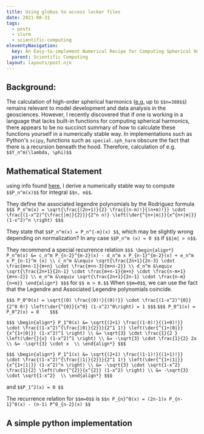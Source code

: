 ```yaml
---
title: Using globus to access locker files  
date: 2021-08-31
tags:
  - posts
  - slurm
  - scientific-computing
eleventyNavigation:
  key: An Easy-to-implement Numerical Recipe for Computing Spherical Harmonics
  parent: Scientific Computing
layout: layouts/post.njk
---
```


## Background:

The calculation of high-order spherical harmonics ([e.g.](https://climatedataguide.ucar.edu/climate-tools/common-spectral-model-grid-resolutions) up to `$$n=388$$`)
remains relevant to model development and data analysis in the geosciences. 
However, I recently discovered that if one is working in a language that lacks built-in functions for computing
spherical harmonics, there appears to be no succinct summary of how to calculate these functions yourself in a numerically stable way.
In implementations such as Python's `scipy`, functions such as `special.sph_harm` obscure the fact that 
there is a recursion beneath the hood. Therefore, calculation of e.g.  `$$Y_n^m(\lambda, \phi)$$`



## Mathematical Statement

using info found [here](https://www.ecmwf.int/sites/default/files/elibrary/1983/10253-spectral-technique.pdf),
I derive a numerically stable way to compute `$$P_n^m(x)$$` for integral `$$n, m$$`.

They define the associated legendre polynomials by the Rodriguez formula
`$$$
P_n^m(x) = \sqrt{\frac{(2n+1)}{2} \frac{(n-m)!}{(n+m)!}} \cdot \frac{(1-x^2)^{\frac{|m|}{2}}}{2^n n!} \left(\der{^{n+|m|}}{x^{n+|m|}} (1-x^2)^n \right)
$$$`


They state that `$$P_n^m(x) = P_n^{-m}(x) $$`, which may be slightly wrong depending on normalization?
In any case `$$P_n^m (x) = 0 $$` if `$$|m| > n$$`. 

They recommend a special recurrence relation
`$$$
\begin{align*}
  P_n^m(x) &= c_n^m P_{n-2}^{m-2}(x) - d_n^m x P_{n-1}^{m-2}(x) + e_n^m x P_{n-1}^m (x) \\
  c_n^m &\equiv \sqrt{\frac{2n+1}{2n-3} \cdot \frac{m+n-1}{m+n} \cdot \frac{m+n-3}{m+n-2}} \\
  d_n^m &\equiv \sqrt{\frac{2n+1}{2n-1} \cdot \frac{m+n-1}{m+n} \cdot \frac{n-m+1}{m+n-2}} \\
  e_n^m &\equiv \sqrt{\frac{2n+1}{2n-1} \cdot \frac{n-m}{n+m}}
\end{align*}
$$$`
for `$$ m > 0.$$` When `$$m=0$$`, we can use the fact that the Legendre and Associated Legendre polynomials coincide.



`$$$
P_0^0(x) = \sqrt{(0) \frac{(0)!}{(0)!}} \cdot \frac{(1-x^2)^{0}}{2^0 0!} \left(\der{^{0}}{x^0} (1-x^2)^0\right) = 1
$$$`
`$$$ P_0^1(x) = P_0^2(x) = 0    $$$`

`$$$
\begin{align*}
P_1^0(x) &= \sqrt{(2+1) \frac{(1-0)!}{(1+0)!}} \cdot \frac{(1-x^2)^{\frac{|0|}{2}}}{2^1 1!} \left(\der{^{1+|0|}}{x^{1+|0|}} (1-x^2)^1 \right) \\
&= \sqrt{3} \cdot \frac{1}{2 } \left(\der{}{x} (1-x^2)^1 \right) \\
&= -\sqrt{3} \cdot \frac{1}{2} 2x  \\
&= -\sqrt{3} \cdot x  \\
\end{align*}
$$$`

`$$$
\begin{align*}
P_1^1(x) &= \sqrt{(2+1) \frac{(1-1)!}{(1+1)!}} \cdot \frac{(1-x^2)^{\frac{|1|}{2}}}{2^1 1!} \left(\der{^{1+|1|}}{x^{1+|1|}} (1-x^2)^n \right) \\
    &= -\sqrt{3} \cdot \sqrt{1-x^2} \frac{1}{2} \left(\der{^{2}}{x^{2}} (1-x^2) \right) \\
    &= -\sqrt{3} \cdot \sqrt{1-x^2}  \\
\end{align*}
$$$`

and `$$P_1^2(x) = 0 $$`


The recurrence relation for `$$m=0$$` is `$$n P_{n}^0(x) = (2n-1)x P_{n-1}^0(x) - (n-1) P^0_{n-2}(x) $$`


## A simple python implementation




